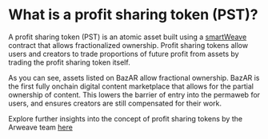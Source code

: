 # What is a profit sharing token (PST)?

A profit sharing token (PST) is an atomic asset built using a [smartWeave ](https://arwiki.wiki/#/en/smartweave) contract that allows fractionalized ownership. Profit sharing tokens allow users and creators to trade proportions of future profit from assets by trading the profit sharing token itself.

As you can see, assets listed on BazAR allow fractional ownership. BazAR is the first fully onchain digital content marketplace that allows for the partial ownership of content. This lowers the barrier of entry into the permaweb for users, and ensures creators are still compensated for their work.

Explore further insights into the concept of profit sharing tokens by the Arweave team [here](https://arweave.medium.com/profit-sharing-tokens-a-new-incentivization-mechanism-for-an-open-web-1f2532411d6e)
